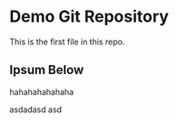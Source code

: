 # Demo Git Repository

This is the first file in this repo.

## Ipsum Below

hahahahahahaha

asdadasd
asd